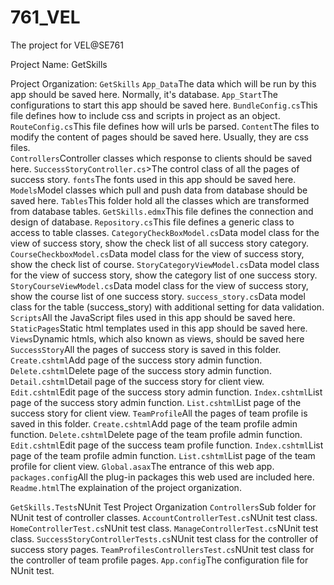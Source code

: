 # 761_VEL
The project for VEL@SE761

Project Name: GetSkills

Project Organization:
`GetSkills`
  `App_Data`The data which will be run by this app should be  saved here. Normally, it's database.
  `App_Start`The configurations to start this app should be saved here.
    `BundleConfig.cs`This file defines how to include css and scripts in project as an object.
    `RouteConfig.cs`This file defines how will urls be parsed.
  `Content`The files to modify the content of pages should be saved here. Usually, they are css files.  
  `Controllers`Controller classes which response to clients should be saved here.
    `SuccessStoryController.cs`>The control class of all the pages of success story.
  `fonts`The fonts used in this app should be saved here.
  `Models`Model classes which pull and push data from database should be saved here.
    `Tables`This folder hold all the classes which are transformed from database tables.
    `GetSkills.edmx`This file defines the connection and design of database.
    `Repository.cs`This file defines a generic class to access to table classes.
    `CategoryCheckBoxModel.cs`Data model class for the view of success story, show the check list of all success story category.
    `CourseCheckboxModel.cs`Data model class for the view of success story, show the check list of course.
    `StoryCategoryViewModel.cs`Data model class for the view of success story, show the category list of one success story.
    `StoryCourseViewModel.cs`Data model class for the view of success story, show the course list of one success story.
    `success_story.cs`Data model class for the table (success_story) with additional setting for data validation.
  `Scripts`All the JavaScript files used in this app should be saved here.
  `StaticPages`Static html templates used in this app should be saved here.
  `Views`Dynamic htmls, which also known as views, should be saved here
		`SuccessStory`All the pages of success story is saved in this folder.
			`Create.cshtml`Add page of the success story admin function.
			`Delete.cshtml`Delete page of the success story admin function.
			`Detail.cshtml`Detail page of the success story for client view.
			`Edit.cshtml`Edit page of the success story admin function.
			`Index.cshtml`List page of the success story admin function.
			`List.cshtml`List page of the success story for client view.
		`TeamProfile`All the pages of team profile is saved in this folder.
			`Create.cshtml`Add page of the team profile admin function.
			`Delete.cshtml`Delete page of the team profile admin function.
			`Edit.cshtml`Edit page of the success team profile function.
			`Index.cshtml`List page of the team profile admin function.
			`List.cshtml`List page of the team profile for client view.
	`Global.asax`The entrance of this web app.
  `packages.config`All the plug-in packages this web used are included here.
  `Readme.html`The explaination of the project organization.

`GetSkills.Tests`NUnit Test Project Organization
    `Controllers`Sub folder for NUnit test of controller classes.
				`AccountControllerTest.cs`NUnit test class.
				`HomeControllerTest.cs`NUnit test class.
				`ManageControllerTest.cs`NUnit test class.
				`SuccessStoryControllerTests.cs`NUnit test class for the controller of success story pages.
				`TeamProfilesControllersTest.cs`NUnit test class for the controller of team profile pages.
		`App.config`The configuration file for NUnit test.
